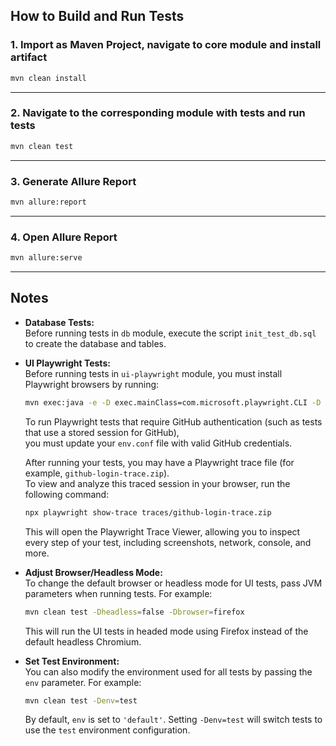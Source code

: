 ## How to Build and Run Tests

### 1. Import as Maven Project, navigate to core module and install artifact

```sh
mvn clean install
```

---

### 2. Navigate to the corresponding module with tests and run tests

```sh
mvn clean test
```

---

### 3. Generate Allure Report

```sh
mvn allure:report
```

---

### 4. Open Allure Report

```sh
mvn allure:serve
```

---

## Notes

- **Database Tests:**  
  Before running tests in `db` module, execute the script `init_test_db.sql` to create the database and tables.

- **UI Playwright Tests:**  
  Before running tests in `ui-playwright` module, you must install Playwright browsers by running:
  ```sh
  mvn exec:java -e -D exec.mainClass=com.microsoft.playwright.CLI -D exec.args="install"
   ```
  To run Playwright tests that require GitHub authentication (such as tests that use a stored session for GitHub),  
  you must update your `env.conf` file with valid GitHub credentials.

  After running your tests, you may have a Playwright trace file (for example, `github-login-trace.zip`).  
  To view and analyze this traced session in your browser, run the following command:

  ```sh
  npx playwright show-trace traces/github-login-trace.zip
  ```
  This will open the Playwright Trace Viewer, allowing you to inspect every step of your test, including screenshots, network, console, and more. 

- **Adjust Browser/Headless Mode:**  
  To change the default browser or headless mode for UI tests, pass JVM parameters when running tests. For example:
  ```sh
  mvn clean test -Dheadless=false -Dbrowser=firefox
  ```
  This will run the UI tests in headed mode using Firefox instead of the default headless Chromium.

- **Set Test Environment:**  
  You can also modify the environment used for all tests by passing the `env` parameter. For example:
  ```sh
  mvn clean test -Denv=test
  ```
  By default, `env` is set to `'default'`. Setting `-Denv=test` will switch tests to use the `test` environment configuration.